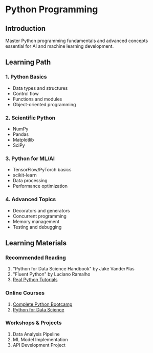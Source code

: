 # Python Programming

## Introduction
Master Python programming fundamentals and advanced concepts essential for AI and machine learning development.

## Learning Path

### 1. Python Basics
- Data types and structures
- Control flow
- Functions and modules
- Object-oriented programming

### 2. Scientific Python
- NumPy
- Pandas
- Matplotlib
- SciPy

### 3. Python for ML/AI
- TensorFlow/PyTorch basics
- scikit-learn
- Data processing
- Performance optimization

### 4. Advanced Topics
- Decorators and generators
- Concurrent programming
- Memory management
- Testing and debugging

## Learning Materials

### Recommended Reading
1. "Python for Data Science Handbook" by Jake VanderPlas
2. "Fluent Python" by Luciano Ramalho
3. [Real Python Tutorials](https://realpython.com/)

### Online Courses
1. [Complete Python Bootcamp](https://www.udemy.com/course/complete-python-bootcamp/)
2. [Python for Data Science](https://www.edx.org/professional-certificate/python-data-science)

### Workshops & Projects
1. Data Analysis Pipeline
2. ML Model Implementation
3. API Development Project